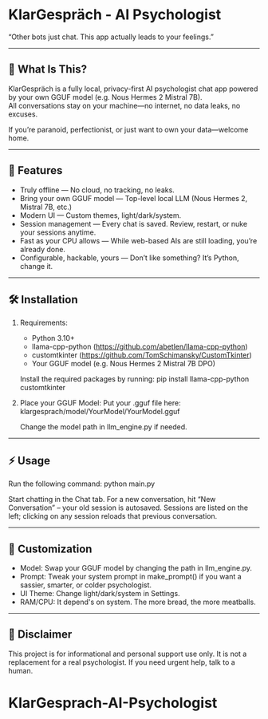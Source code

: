 # KlarGespräch - AI Psychologist 

“Other bots just chat. This app actually leads to your feelings.”

---

🚀 What Is This?
-----------------
KlarGespräch is a fully local, privacy-first AI psychologist chat app powered by your own GGUF model (e.g. Nous Hermes 2 Mistral 7B).  
All conversations stay on your machine—no internet, no data leaks, no excuses.

If you’re paranoid, perfectionist, or just want to own your data—welcome home.

---

💎 Features
-----------
- Truly offline — No cloud, no tracking, no leaks.
- Bring your own GGUF model — Top-level local LLM (Nous Hermes 2, Mistral 7B, etc.)
- Modern UI — Custom themes, light/dark/system.
- Session management — Every chat is saved. Review, restart, or nuke your sessions anytime.
- Fast as your CPU allows — While web-based AIs are still loading, you’re already done.
- Configurable, hackable, yours — Don’t like something? It’s Python, change it.

---

🛠️ Installation
-----------------
1. Requirements:
   - Python 3.10+
   - llama-cpp-python (https://github.com/abetlen/llama-cpp-python)
   - customtkinter (https://github.com/TomSchimansky/CustomTkinter)
   - Your GGUF model (e.g. Nous Hermes 2 Mistral 7B DPO)

   Install the required packages by running:
   pip install llama-cpp-python customtkinter

2. Place your GGUF Model:
   Put your .gguf file here:
   klargesprach/model/YourModel/YourModel.gguf

   Change the model path in llm_engine.py if needed.

---

⚡ Usage
-------
Run the following command:
   python main.py

Start chatting in the Chat tab.
For a new conversation, hit “New Conversation” – your old session is autosaved.
Sessions are listed on the left; clicking on any session reloads that previous conversation.

---

🧩 Customization
----------------
- Model: Swap your GGUF model by changing the path in llm_engine.py.
- Prompt: Tweak your system prompt in make_prompt() if you want a sassier, smarter, or colder psychologist.
- UI Theme: Change light/dark/system in Settings.
- RAM/CPU: It depend's on system. The more bread, the more meatballs. 

---

🛑 Disclaimer
-------------
This project is for informational and personal support use only.
It is not a replacement for a real psychologist.
If you need urgent help, talk to a human. 
# KlarGesprach-AI-Psychologist
